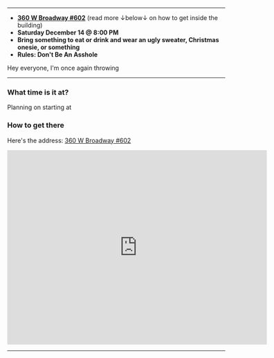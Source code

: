 
---

- **[360 W Broadway #602](https://goo.gl/maps/NrHDyuq8Lu8n2gUt7)** (read more ↓below↓ on how to get inside the building)
- **Saturday December 14 @ 8:00 PM**
- **Bring something to eat or drink and wear an ugly sweater, Christmas onesie, or something**
- **Rules: Don't Be An Asshole**

Hey everyone, I'm once again throwing 

---

<div class="col-md-6">
  <h3>What time is it at?</h3>
  
  Planning on starting at 

</div>
<div class="col-md-6">
  <h3>How to get there</h3>
  
  Here's the address:
  [360 W Broadway #602](https://goo.gl/maps/NrHDyuq8Lu8n2gUt7)

  <div class="embed-responsive embed-responsive-16by9">
  <iframe src="https://www.google.com/maps/embed?pb=!1m18!1m12!1m3!1d3021.9392586257404!2d- 111.9035987845935!3d40.76336067932634!2m3!1f0!2f0!3f0!3m2!1i1024!2i768!4f13.1!3m3!1m2!1s0x8752f503aa69b7f1%3A0x8a5c09355ff5bd14!2s360%20Broadway%2C%20Salt%20Lake%20City%2C%20UT%2084101!5e0!3m2!1sen!2sus!4v1574103803278!5m2!1sen!2sus" width="600" height="450" frameborder="0" style="border:0;" allowfullscreen=""></iframe>
  </div>
</div>


---

